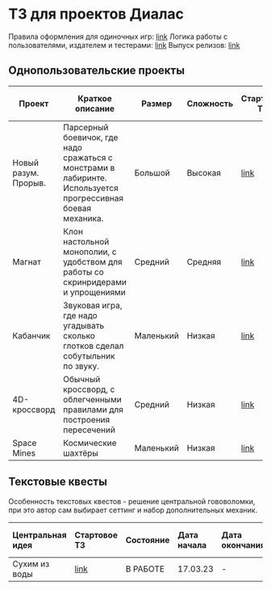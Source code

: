# ТЗ для проектов Диалас

Правила оформления для одиночных игр: [link](https://github.com/antlas1/reqdialas/blob/main/manuals/selfengine.md)
Логика работы с пользователями, издателем и тестерами: [link](https://github.com/antlas1/reqdialas/blob/main/izdat.md)
Выпуск релизов: [link](https://github.com/antlas1/reqdialas/blob/main/manuals/release.md)

## Однопользовательские проекты

| Проект               | Краткое описание                                                                                            | Размер    | Сложность | Стартовое ТЗ                                                             | Состояние             | Дата начала | Дата окончания | Ссылка на релиз | Ссылка на исходник                                  |
| -------------------- | ----------------------------------------------------------------------------------------------------------- | --------- | --------- | ------------------------------------------------------------------------ | --------------------- | ----------- | -------------- | --------------- | --------------------------------------------------- |
| Новый разум. Прорыв. | Парсерный боевичок, где надо сражаться с монстрами в лабиринте. Используется прогрессивная боевая механика. | Большой   | Высокая   | [link](https://github.com/antlas1/reqdialas/tree/main/lone/newmind2)     | <u>ЗАМОРОЖЕН</u>      | 27.11.22    | -              | -               | -                                                   |
| Магнат               | Клон настольной монополии, с удобством для работы со скринридерами и упрощениями                            | Средний   | Средняя   | [link](https://github.com/antlas1/reqdialas/tree/main/lone/magnat)       | **ГОТОВО**            | 06.12.22    | 17.01.23       | [link](https://github.com/antlas1/reqdialas/releases/download/v1.3/Monopolist_v_1.3.exe) | [link](https://github.com/GDP1977/Monopolist-v-1-3) |
| Кабанчик             | Звуковая игра, где надо угадывать сколько глотков сделал собутыльник по звуку.                              | Маленький | Низкая    | [link](https://github.com/antlas1/reqdialas/tree/main/lone/tavern)       | **ГОТОВО**            | 17.01.23    | 02.03.23       | [link](https://disk.yandex.ru/d/KZCRSljVfmB4Ag) |                     |
| 4D-кроссворд         | Обычный кроссворд, с облегченными правилами для построения пересечений                                      | Средний   | Низкая    | [link](https://github.com/antlas1/reqdialas/tree/main/lone/cross4D)      | СВОБОДНО!             |             |                |                 |                                                     |
| Space Mines          | Космические шахтёры                                                                                         | Маленький   | Низкая    | [link](https://github.com/antlas1/reqdialas/tree/main/lone/space-mines)      | В РАБОТЕ

## Текстовые квесты

Особенность текстовых квестов - решение центральной гововоломки, при это автор сам выбирает сеттинг и набор дополнительных механик.

|  Центральная идея      |  Стартовое ТЗ                                                           |  Состояние              |  Дата начала  |  Дата окончания  |  Ссылка на релиз  |  Ссылка на исходник                                   |
|:-----------------------|:------------------------------------------------------------------------|:------------------------|:--------------|:-----------------|:------------------|:------------------------------------------------------|
|  Сухим из воды         |   [link](https://github.com/antlas1/reqdialas/tree/main/quests/dry)     |  В РАБОТЕ               |  17.03.23     |  -               |  -                |  -                                                    |  

